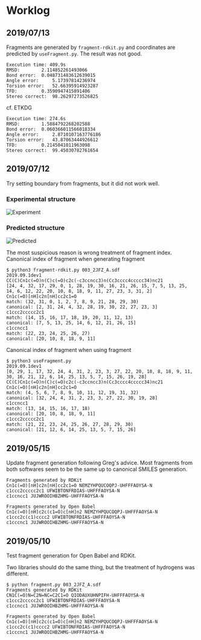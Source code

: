 # Worklog
## 2019/07/13
Fragments are generated by `fragment-rdkit.py` and coordinates are predicted by `useFragment.py`.
The result was not good.

```
Execution time: 409.9s
RMSD:		 2.114852261493066
Bond error:	 0.048731483612639015
Angle error:	 5.17397814236974
Torsion error:	 52.66395914923287
TFD:		 0.3590947415891406
Stereo correct:	 98.26297273526825
```

cf. ETKDG
```
Execution time: 274.6s
RMSD:		 1.5884792268202588
Bond error:	 0.060366011566018334
Angle error:	 2.8710107163776186
Torsion error:	 43.87063444926612
TFD:		 0.2145041011963098
Stereo correct:	 99.45030782761654
```
## 2019/07/12
Try setting boundary from fragments, but it did not work well.

### Experimental structure
![Experiment](https://user-images.githubusercontent.com/29328746/61119850-a766ce80-a4d6-11e9-8e2e-1391b6d0c7d6.png)
### Predicted structure
![Predicted](https://user-images.githubusercontent.com/29328746/61119903-c49b9d00-a4d6-11e9-9ca8-2ef9b0ba257d.png)

The most suspicious reason is wrong treatment of fragment index.
Canonical index of fragment when generating fragment

```
$ python3 fragment-rdkit.py 003_2JFZ_A.sdf 
2019.09.1dev1
CC(C)Cn1c(=O)n(C)c(=O)c2c(-c3ccncc3)n(Cc3cccc4ccccc34)nc21
[24, 4, 32, 17, 29, 0, 1, 28, 19, 30, 16, 21, 26, 15, 7, 5, 13, 25, 14, 6, 12, 22, 20, 10, 8, 18, 9, 11, 27, 23, 3, 31, 2]
Cn1c(=O)[nH]c2n[nH]cc2c1=O
match: (32, 31, 0, 1, 2, 7, 8, 9, 21, 28, 29, 30)
canonical: [2, 31, 24, 4, 32, 28, 19, 30, 22, 27, 23, 3]
c1ccc2ccccc2c1
match: (14, 15, 16, 17, 18, 19, 20, 11, 12, 13)
canonical: [7, 5, 13, 25, 14, 6, 12, 21, 26, 15]
c1ccncc1
match: (22, 23, 24, 25, 26, 27)
canonical: [20, 10, 8, 18, 9, 11]
```

Canonical index of fragment when using fragment
```
$ python3 useFragment.py 
2019.09.1dev1
[0, 29, 1, 17, 32, 24, 4, 31, 2, 23, 3, 27, 22, 20, 10, 8, 18, 9, 11, 30, 16, 21, 12, 6, 14, 25, 13, 5, 7, 15, 26, 19, 28]
CC(C)Cn1c(=O)n(C)c(=O)c2c(-c3ccncc3)n(Cc3cccc4ccccc34)nc21
Cn1c(=O)[nH]c2n[nH]cc2c1=O
match: (4, 5, 6, 7, 8, 9, 10, 11, 12, 19, 31, 32)
canonical: [32, 24, 4, 31, 2, 23, 3, 27, 22, 30, 19, 28]
c1ccncc1
match: (13, 14, 15, 16, 17, 18)
canonical: [20, 10, 8, 18, 9, 11]
c1ccc2ccccc2c1
match: (21, 22, 23, 24, 25, 26, 27, 28, 29, 30)
canonical: [21, 12, 6, 14, 25, 13, 5, 7, 15, 26]
```

## 2019/05/15
Update fragment generation following Greg's advice.
Most fragments from both softwares seem to be the same up to canonical SMILES generation.

```
Fragments generated by RDKit
Cn1c(=O)[nH]c2n[nH]cc2c1=O NEMZYHPQUCOQPJ-UHFFFAOYSA-N
c1ccc2ccccc2c1 UFWIBTONFRDIAS-UHFFFAOYSA-N
c1ccncc1 JUJWROOIHBZHMG-UHFFFAOYSA-N

Fragments generated by Open Babel
Cn1c(=O)[nH]c2c(c1=O)c[nH]n2 NEMZYHPQUCOQPJ-UHFFFAOYSA-N
c1ccc2c(c1)cccc2 UFWIBTONFRDIAS-UHFFFAOYSA-N
c1cccnc1 JUJWROOIHBZHMG-UHFFFAOYSA-N
```
## 2019/05/10
Test fragment generation for Open Babel and RDKit.

Two libraries should do the same thing, but the treatment of hydrogens was different.

```
$ python fragment.py 003_2JFZ_A.sdf 
Fragments generated by RDKit
CN1C(=O)N=C2N=NC=C2C1=O QIODAUXUHNPIFH-UHFFFAOYSA-N
c1ccc2ccccc2c1 UFWIBTONFRDIAS-UHFFFAOYSA-N
c1ccncc1 JUJWROOIHBZHMG-UHFFFAOYSA-N

Fragments generated by Open Babel
Cn1c(=O)[nH]c2c(c1=O)c[nH]n2 NEMZYHPQUCOQPJ-UHFFFAOYSA-N
c1ccc2c(c1)cccc2 UFWIBTONFRDIAS-UHFFFAOYSA-N
c1cccnc1 JUJWROOIHBZHMG-UHFFFAOYSA-N
```
